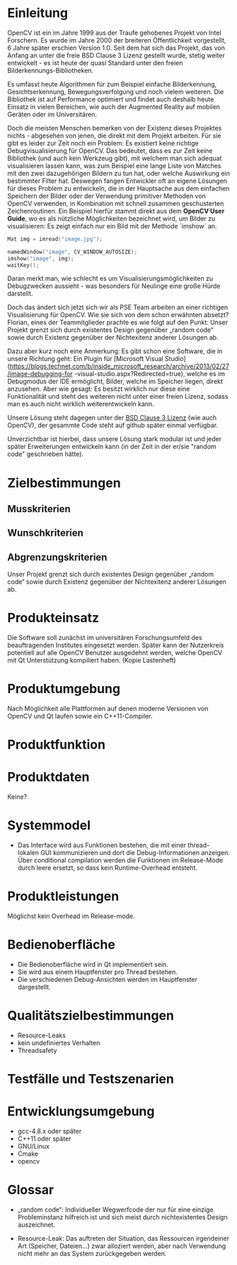 

Einleitung
==========

OpenCV ist ein im Jahre 1999 aus der Traufe gehobenes Projekt von Intel Forschern. Es wurde im
Jahre 2000 der breiteren Öffentlichkeit vorgestellt, 6 Jahre später erschien Version 1.0.
Seit dem hat sich das Projekt, das von Anfang an unter die freie BSD Clause 3 Lizenz gestellt
wurde, stetig weiter entwickelt - es ist heute der quasi Standard unter den freien
Bilderkennungs-Bibliotheken.

Es umfasst heute Algorithmen für zum Beispiel einfache Bilderkennung, Gesichtserkennung,
Bewegungsverfolgung und noch vielem weiteren. Die Bibliothek ist auf Performance optimiert und
findet auch deshalb heute Einsatz in vielen Bereichen, wie auch der Augmented Reality auf mobilen
Geräten oder im Universitären.

Doch die meisten Menschen bemerken von der Existenz dieses Projektes nichts - abgesehen von jenen,
die direkt mit dem Projekt arbeiten. Für sie gibt es leider zur Zeit noch ein Problem:
Es existiert keine richtige Debugvisualisierung für OpenCV. Das bedeutet, dass es zur Zeit keine
Bibliothek (und auch kein Werkzeug gibt), mit welchem man sich adequat visualisieren lassen kann,
was zum Beispiel eine lange Liste von Matches mit den zwei dazugehörigen Bildern zu tun hat, oder
welche Auswirkung ein bestimmter Filter hat. Deswegen fangen Entwickler oft an eigene Lösungen
für dieses Problem zu entwickeln, die in der Hauptsache aus dem einfachen Speichern der Bilder
oder der Verwendung primitiver Methoden von OpenCV verwenden, in Kombination mit schnell zusammen
geschusterten Zeichenroutinen. Ein Beispiel hierfür stammt direkt aus dem **OpenCV User Guide**,
wo es als nützliche Möglichkeiten bezeichnet wird, um Bilder zu visualisieren:
Es zeigt einfach nur ein Bild mit der Methode ´imshow´ an.

```c++
Mat img = imread("image.jpg");

namedWindow("image", CV_WINDOW_AUTOSIZE);
imshow("image", img);
waitKey();
```

Daran merkt man, wie schlecht es um Visualisierungsmöglichkeiten zu Debugzwecken aussieht - was
besonders für Neulinge eine große Hürde darstellt.

Doch das ändert sich jetzt sich wir als PSE Team arbeiten an einer richtigen Visualisierung für
OpenCV. Wie sie sich von dem schon erwähnten absetzt? Florian, eines der Teammitglieder prachte es
wie folgt auf den Punkt:
	Unser Projekt grenzt sich durch existentes Design gegenüber „random code“ sowie durch
Existenz gegenüber der Nichtexitenz anderer Lösungen ab.

Dazu aber kurz noch eine Anmerkung:
Es gibt schon eine Software, die in unsere Richtung geht: Ein Plugin für [Microsoft Visual
Studio](https://blogs.technet.com/b/inside_microsoft_research/archive/2013/02/27/image-debugging-for
-visual-studio.aspx?Redirected=true),
welche es im Debugmodus der IDE ermöglicht, Bilder, welche im Speicher liegen, direkt anzusehen.
Aber wie gesagt: Es besitzt wirklich nur diese eine Funktionalität und steht des weiteren nicht
unter einer freien Lizenz, sodass man es auch nicht wirklich weiterentwickeln kann.

Unsere Lösung steht dagegen unter der [BSD Clause 3
Lizenz](http://opensource.org/licenses/BSD-3-Clause) (wie auch OpenCV), der gesammte Code steht auf
github später einmal verfügbar.

Unverzichtbar ist hierbei, dass unsere Lösung stark modular ist und jeder später Erweiterungen
entwickeln kann (in der Zeit in der er/sie "random code" geschrieben hätte).

Zielbestimmungen
================


Musskriterien
-------------


Wunschkriterien
---------------


Abgrenzungskriterien
--------------------

Unser Projekt grenzt sich durch existentes Design gegenüber „random code“ sowie durch Existenz gegenüber
der Nichtexitenz anderer Lösungen ab.


Produkteinsatz
==============

Die Software soll zunächst im universitären Forschungsumfeld des beauftragenden Institutes eingesetzt
werden. Später kann der Nutzerkreis potentiell auf alle OpenCV Benutzer ausgedehnt werden, welche
OpenCV mit Qt Unterstützung kompiliert haben. (Kopie Lastenheft)


Produktumgebung
===============

Nach Möglichkeit alle Plattformen auf denen moderne Versionen von OpenCV und Qt laufen sowie ein
C++11-Compiler.


Produktfunktion
===============


Produktdaten
============

Keine?

Systemmodel
===========

* Das Interface wird aus Funktionen bestehen, die mit einer thread-lokalen GUI kommunizieren und dort
die Debug-Informationen anzeigen. Über conditional compilation werden die Funktionen im Release-Mode
durch leere ersetzt, so dass kein Runtime-Overhead entsteht.

Produktleistungen
=================

Möglichst kein Overhead im Release-mode.

Bedienoberfläche
================

* Die Bedienoberfläche wird in Qt implementiert sein.
* Sie wird aus einem Hauptfenster pro Thread bestehen.
* Die verschiedenen Debug-Ansichten werden im Hauptfenster dargestellt.

Qualitätszielbestimmungen
=========================

* Resource-Leaks
* kein undefiniertes Verhalten
* Threadsafety

Testfälle und Testszenarien
===========================

Entwicklungsumgebung
====================

* gcc-4.8.x oder später
* C++11 oder später
* GNU/Linux
* Cmake
* opencv

Glossar
=======

* „random code“: Individueller Wegwerfcode der nur für eine einzige Probleminstanz hilfreich ist und
	sich meist durch nichtexistentes Design auszeichnet.

* Resource-Leak: Das auftreten der Situation, das Ressourcen irgendeiner Art (Speicher, Dateien...) zwar
	alloziert werden, aber nach Verwendung nicht mehr an das System zurückgegeben werden.
